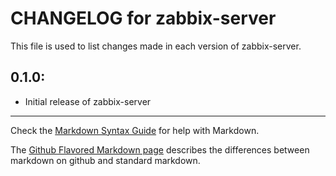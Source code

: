 # CHANGELOG for zabbix-server

This file is used to list changes made in each version of zabbix-server.

## 0.1.0:

* Initial release of zabbix-server

- - -
Check the [Markdown Syntax Guide](http://daringfireball.net/projects/markdown/syntax) for help with Markdown.

The [Github Flavored Markdown page](http://github.github.com/github-flavored-markdown/) describes the differences between markdown on github and standard markdown.
